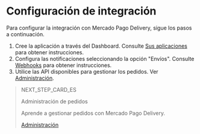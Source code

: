 # Configuración de integración

Para configurar la integración con Mercado Pago Delivery, sigue los pasos a continuación.

1. Cree la aplicación a través del Dashboard. Consulte [Sus aplicaciones](https://www.mercadopago[FAKER][URL][DOMAIN]/developers/es/guides/resources/dashboard/applications) para obtener instrucciones.
2. Configura las notificaciones seleccionando la opción "Envíos". Consulte [Webhooks](https://www.mercadopago[FAKER][URL][DOMAIN]/developers/es/guides/notifications/webhooks/webhooks) para obtener instrucciones.
3. Utilice las API disponibles para gestionar los pedidos. Ver [Administración](https://www.mercadopago[FAKER][URL][DOMAIN]/developers/es/guides/proximity-mp-delivery/order-management).

> NEXT_STEP_CARD_ES
>
> Administración de pedidos
>
> Aprende a gestionar pedidos con Mercado Pago Delivery.
>
> [Administración](https://www.mercadopago[FAKER][URL][DOMAIN]/developers/es/guides/mp-delivery/order-management)

